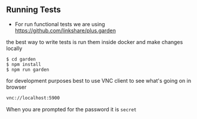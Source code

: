## Running Tests

* For run functional tests we are using https://github.com/linkshare/plus.garden

the best way to write tests is run them inside docker and make changes locally

    $ cd garden
    $ npm install
    $ npm run garden

for development purposes best to use VNC client to see what's going on in browser

```sh
vnc://localhost:5900
```

When you are prompted for the password it is `secret`
